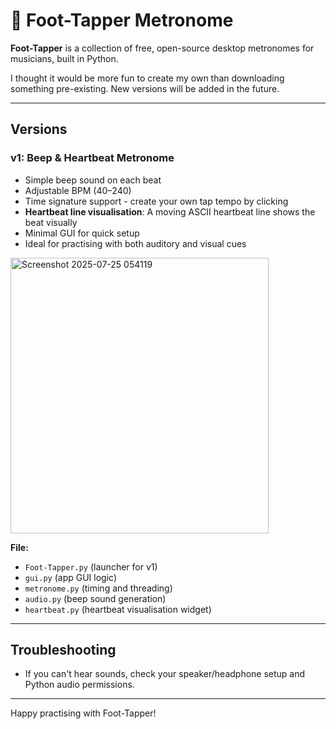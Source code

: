 # 👟 Foot-Tapper Metronome

**Foot-Tapper** is a collection of free, open-source desktop metronomes for musicians, built in Python.  

I thought it would be more fun to create my own than downloading something pre-existing. New versions will be added in the future.


---

## Versions

### v1: Beep & Heartbeat Metronome

- Simple beep sound on each beat
- Adjustable BPM (40–240)
- Time signature support - create your own tap tempo by clicking
- **Heartbeat line visualisation**: A moving ASCII heartbeat line shows the beat visually
- Minimal GUI for quick setup
- Ideal for practising with both auditory and visual cues


<img width="413" height="441" alt="Screenshot 2025-07-25 054119" src="https://github.com/user-attachments/assets/431e3a01-438e-4055-85bc-31383ed37d8a" />


**File:** 
- `Foot-Tapper.py` (launcher for v1)
- `gui.py` (app GUI logic)
- `metronome.py` (timing and threading)
- `audio.py` (beep sound generation)
- `heartbeat.py` (heartbeat visualisation widget)

---


## Troubleshooting

- If you can't hear sounds, check your speaker/headphone setup and Python audio permissions.

---

Happy practising with Foot-Tapper!
